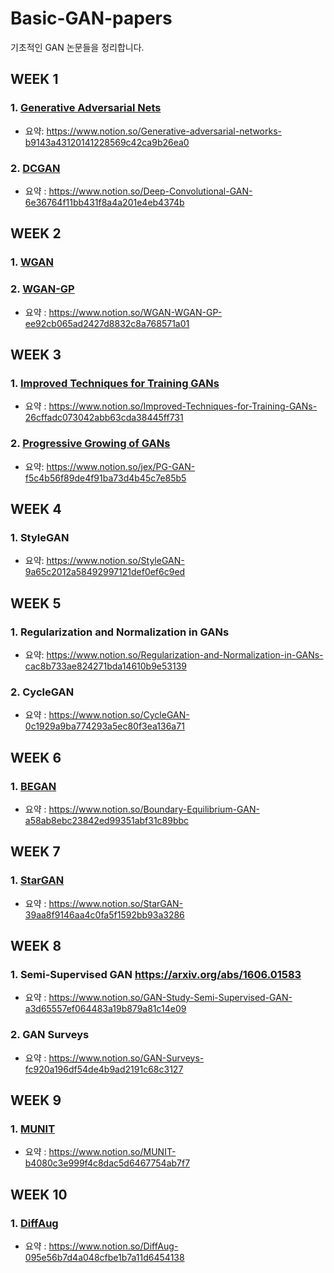 # Basic-GAN-papers
기초적인 GAN 논문들을 정리합니다.

## WEEK 1

### 1. [Generative Adversarial Nets](https://papers.nips.cc/paper/5423-generative-adversarial-nets.pdf)
- 요약: https://www.notion.so/Generative-adversarial-networks-b9143a43120141228569c42ca9b26ea0


### 2. [DCGAN](https://arxiv.org/abs/1511.06434)
- 요약 : https://www.notion.so/Deep-Convolutional-GAN-6e36764f11bb431f8a4a201e4eb4374b

## WEEK 2

### 1. [WGAN](https://arxiv.org/abs/1701.07875) 
### 2. [WGAN-GP](https://arxiv.org/abs/1704.00028)
- 요약 : https://www.notion.so/WGAN-WGAN-GP-ee92cb065ad2427d8832c8a768571a01

## WEEK 3

### 1. [Improved Techniques for Training GANs](https://arxiv.org/pdf/1606.03498.pdf)
- 요약 : https://www.notion.so/Improved-Techniques-for-Training-GANs-26cffadc073042abb63cda38445ff731

### 2. [Progressive Growing of GANs](https://arxiv.org/abs/1710.10196)
- 요약: https://www.notion.so/jex/PG-GAN-f5c4b56f89de4f91ba73d4b45c7e85b5

## WEEK 4

### 1. StyleGAN
- 요약: https://www.notion.so/StyleGAN-9a65c2012a58492997121def0ef6c9ed

## WEEK 5

### 1. Regularization and Normalization in GANs
- 요약: https://www.notion.so/Regularization-and-Normalization-in-GANs-cac8b733ae824271bda14610b9e53139

### 2. CycleGAN
- 요약 : https://www.notion.so/CycleGAN-0c1929a9ba774293a5ec80f3ea136a71

## WEEK 6

### 1. [BEGAN](https://arxiv.org/pdf/1703.10717.pdf)
- 요약 : https://www.notion.so/Boundary-Equilibrium-GAN-a58ab8ebc23842ed99351abf31c89bbc

## WEEK 7

### 1. [StarGAN](https://arxiv.org/abs/1711.09020)
- 요약 : https://www.notion.so/StarGAN-39aa8f9146aa4c0fa5f1592bb93a3286

## WEEK 8

### 1. Semi-Supervised GAN https://arxiv.org/abs/1606.01583
- 요약 : https://www.notion.so/GAN-Study-Semi-Supervised-GAN-a3d65557ef064483a19b879a81c14e09

### 2. GAN Surveys
- 요약 : https://www.notion.so/GAN-Surveys-fc920a196df54de4b9ad2191c68c3127

## WEEK 9

### 1. [MUNIT](https://arxiv.org/abs/1804.04732)
- 요약 : https://www.notion.so/MUNIT-b4080c3e999f4c8dac5d6467754ab7f7

## WEEK 10

### 1. [DiffAug](https://arxiv.org/pdf/2006.10738.pdf)
- 요약 : https://www.notion.so/DiffAug-095e56b7d4a048cfbe1b7a11d6454138


